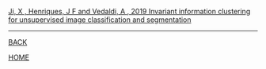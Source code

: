 
[Ji, X , Henriques, J F  and Vedaldi, A , 2019  Invariant information clustering for unsupervised image classification and segmentation](ji_et_al_2019/summary.md)

---
[BACK](../index.md)

[HOME]( ../../index.md)